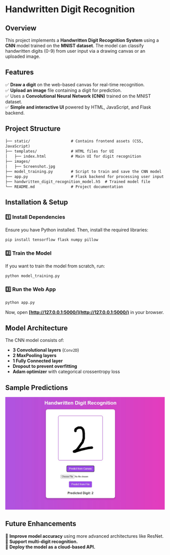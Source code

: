 # **Handwritten Digit Recognition**  

## **Overview**  
This project implements a **Handwritten Digit Recognition System** using a **CNN** model trained on the **MNIST dataset**. The model can classify handwritten digits (0-9) from user input via a drawing canvas or an uploaded image.  

## **Features**  
✅ **Draw a digit** on the web-based canvas for real-time recognition.  
✅ **Upload an image** file containing a digit for prediction.  
✅ Uses a **Convolutional Neural Network (CNN)** trained on the MNIST dataset.  
✅ **Simple and interactive UI** powered by HTML, JavaScript, and Flask backend.  

## **Project Structure**  
```
├── static/                  # Contains frontend assets (CSS, JavaScript)
├── templates/               # HTML files for UI
│   ├── index.html           # Main UI for digit recognition
├── images/
│   ├── Screenshot.jpg   
├── model_training.py        # Script to train and save the CNN model
├── app.py                   # Flask backend for processing user input
├── handwritten_digit_recognition_model.h5  # Trained model file
└── README.md                # Project documentation
```

## **Installation & Setup**  

### **1️⃣ Install Dependencies**  
Ensure you have Python installed. Then, install the required libraries:  
```bash
pip install tensorflow flask numpy pillow
```

### **2️⃣ Train the Model**  
If you want to train the model from scratch, run:  
```bash
python model_training.py
```

### **3️⃣ Run the Web App**  
```bash
python app.py
```
Now, open **[http://127.0.0.1:5000/](http://127.0.0.1:5000/)** in your browser.

## **Model Architecture**  
The CNN model consists of:  
- **3 Convolutional layers** (`Conv2D`)  
- **2 MaxPooling layers**  
- **1 Fully Connected layer**  
- **Dropout to prevent overfitting**  
- **Adam optimizer** with categorical crossentropy loss  

## **Sample Predictions**  
![Handwritten Digit Recognition](https://raw.githubusercontent.com/vanshikachilkoti/Handwritten-Digit-Recognizer/main/images/Screenshot.jpg)

## **Future Enhancements**  
🔹 **Improve model accuracy** using more advanced architectures like ResNet.  
🔹 **Support multi-digit recognition.**  
🔹 **Deploy the model as a cloud-based API.**  
